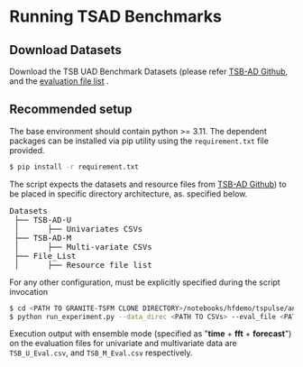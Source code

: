 # Running TSAD Benchmarks

## Download Datasets
Download the TSB UAD Benchmark Datasets (please refer [TSB-AD Github](https://github.com/TheDatumOrg/TSB-AD), and the [evaluation file list](https://github.com/TheDatumOrg/TSB-AD/tree/main/Datasets) . 

## Recommended setup
The base environment should contain python >= 3.11. The dependent packages can be installed via pip utility using the `requirement.txt` file provided.
```bash
$ pip install -r requirement.txt
```

The script expects the datasets and resource files from [TSB-AD Github](https://github.com/TheDatumOrg/TSB-AD)) to be placed in specific directory architecture, as. specified below. 
<pre>
Datasets
 ├── TSB-AD-U
 │      ├── Univariates CSVs  
 ├── TSB-AD-M
 │      ├── Multi-variate CSVs
 ├── File_List
 │      ├── Resource file list 
</pre>

For any other configuration, must be explicitly specified during the script invocation

```bash
$ cd <PATH TO GRANITE-TSFM CLONE DIRECTORY>/notebooks/hfdemo/tspulse/anomaly_detection
$ python run_experiment.py --data_direc <PATH TO CSVs> --eval_file <PATH TO EVAL FILES> [--dataset <DATASET NAME>] [--mode <ANOMALY DETECTION MODE>]
```

Execution output with ensemble mode (specified as "__time__ + __fft__ + __forecast__") on the evaluation files for univariate and multivariate data are `TSB_U_Eval.csv`, and `TSB_M_Eval.csv` respectively.  
